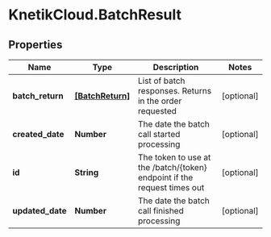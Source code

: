# KnetikCloud.BatchResult

## Properties
Name | Type | Description | Notes
------------ | ------------- | ------------- | -------------
**batch_return** | [**[BatchReturn]**](BatchReturn.md) | List of batch responses.  Returns in the order requested | [optional] 
**created_date** | **Number** | The date the batch call started processing | [optional] 
**id** | **String** | The token to use at the /batch/{token} endpoint if the request times out | [optional] 
**updated_date** | **Number** | The date the batch call finished processing | [optional] 


